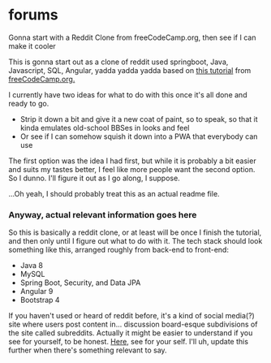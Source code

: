 # forums
Gonna start with a Reddit Clone from freeCodeCamp.org, then see if I can make it cooler

This is gonna start out as a clone of reddit used springboot, Java, Javascript, SQL, Angular, yadda yadda yadda
based on [this tutorial](https://youtu.be/DKlTBBuc32c "Spring Boot and Angular Tutorial - Build a Reddit Clone") from [freeCodeCamp.org.](https://www.freecodecamp.org)

I currently have two ideas for what to do with this once it's all done and ready to go.

- Strip it down a bit and give it a new coat of paint, so to speak, so that it kinda emulates old-school BBSes in looks and feel
- Or see if I can somehow squish it down into a PWA that everybody can use

The first option was the idea I had first, but while it is probably a bit easier and suits my tastes better, I feel like more people want the second option.
So I dunno. I'll figure it out as I go along, I suppose. 

...Oh yeah, I should probably treat this as an actual readme file.

### Anyway, actual relevant information goes here

So this is basically a reddit clone, or at least will be once I finish the tutorial, and then only until I figure out what to do with it.
The tech stack should look something like this, arranged roughly from back-end to front-end:

* Java 8
* MySQL
* Spring Boot, Security, and Data JPA
* Angular 9
* Bootstrap 4

If you haven't used or heard of reddit before, it's a kind of social media(?) site where users post content in... discussion board-esque subdivisions of the site called subreddits.
Actually it might be easier to understand if you see for yourself, to be honest. [Here](https://wwww.reddit.com), see for your self.
I'll uh, update this further when there's something relevant to say. 
